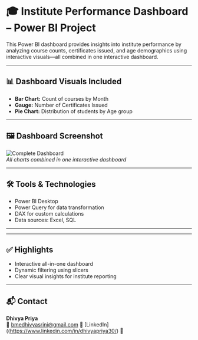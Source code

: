 # 🎓 Institute Performance Dashboard – Power BI Project

This Power BI dashboard provides insights into institute performance by analyzing course counts, certificates issued, and age demographics using interactive visuals—all combined in one interactive dashboard.

---

## 📊 Dashboard Visuals Included

- **Bar Chart:** Count of courses by Month  
- **Gauge:** Number of Certificates Issued  
- **Pie Chart:** Distribution of students by Age group  

---

## 🖼️ Dashboard Screenshot

![Complete Dashboard](images/dashboard.png)  
*All charts combined in one interactive dashboard*

---

## 🛠️ Tools & Technologies

- Power BI Desktop  
- Power Query for data transformation  
- DAX for custom calculations  
- Data sources: Excel, SQL  

---


---

## ✅ Highlights

- Interactive all-in-one dashboard  
- Dynamic filtering using slicers  
- Clear visual insights for institute reporting  

---

## 📬 Contact

**Dhivya Priya**  
📧 bmedhivyasrini@gmail.com
🔗 [LinkedIn]((https://www.linkedin.com/in/dhivyapriya30/)
📁 



